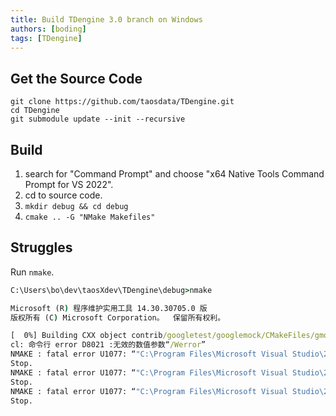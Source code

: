 ```yaml
---
title: Build TDengine 3.0 branch on Windows
authors: [boding]
tags: [TDengine]
---
```


## Get the Source Code
```
git clone https://github.com/taosdata/TDengine.git
cd TDengine
git submodule update --init --recursive
```
## Build
1. search for "Command Prompt" and choose "x64 Native Tools Command Prompt for VS 2022".
2. cd to source code.
3. `mkdir debug && cd debug`
4. `cmake .. -G "NMake Makefiles"`

## Struggles

Run `nmake`.

```cmd
C:\Users\bo\dev\taosXdev\TDengine\debug>nmake

Microsoft (R) 程序维护实用工具 14.30.30705.0 版
版权所有 (C) Microsoft Corporation。  保留所有权利。

[  0%] Building CXX object contrib/googletest/googlemock/CMakeFiles/gmock_main.dir/__/googletest/src/gtest-all.cc.obj
cl: 命令行 error D8021 :无效的数值参数“/Werror”
NMAKE : fatal error U1077: “"C:\Program Files\Microsoft Visual Studio\2022\Professional\Common7\IDE\CommonExtensions\Microsoft\CMake\CMake\bin\cmake.exe"”: 返回代码“0x2”
Stop.
NMAKE : fatal error U1077: “"C:\Program Files\Microsoft Visual Studio\2022\Professional\VC\Tools\MSVC\14.30.30705\bin\HostX64\x64\nmake.exe"”: 返回代码“0x2”
Stop.
NMAKE : fatal error U1077: “"C:\Program Files\Microsoft Visual Studio\2022\Professional\VC\Tools\MSVC\14.30.30705\bin\HostX64\x64\nmake.exe"”: 返回代码“0x2”
Stop.
```